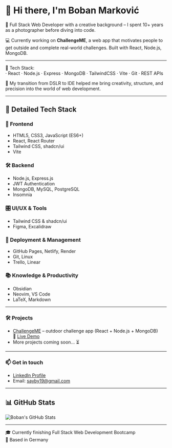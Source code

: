 # 👋 Hi there, I'm Boban Marković

🎯 Full Stack Web Developer with a creative background – I spent 10+ years as a photographer before diving into code.

💻 Currently working on **ChallengeME**, a web app that motivates people to get outside and complete real-world challenges. Built with React, Node.js, MongoDB.

---

🔧 Tech Stack:  
· React · Node.js · Express · MongoDB · TailwindCSS · Vite · Git · REST APIs

🚀 My transition from DSLR to IDE helped me bring creativity, structure, and precision into the world of web development.

---

## 🧰 Detailed Tech Stack

### 🎨 Frontend
- HTML5, CSS3, JavaScript (ES6+)
- React, React Router
- Tailwind CSS, shadcn/ui
- Vite

### 🛠️ Backend
- Node.js, Express.js
- JWT Authentication
- MongoDB, MySQL, PostgreSQL
- Insomnia

### 🎛️ UI/UX & Tools
- Tailwind CSS & shadcn/ui
- Figma, Excalidraw

### 🚀 Deployment & Management
- GitHub Pages, Netlify, Render
- Git, Linux
- Trello, Linear

### 📚 Knowledge & Productivity
- Obsidian
- Neovim, VS Code
- LaTeX, Markdown

---

### 🛠️ Projects
- [ChallengeME](https://github.com/MarkovicBob/challengeme) – outdoor challenge app (React + Node.js + MongoDB)  
  🔗 [Live Demo](https://challengemerpb.netlify.app/)
- More projects coming soon... ⏳

---

### 📫 Get in touch
- [LinkedIn Profile](https://www.linkedin.com/in/boban-markovic-b820b415a)  
- Email: sayby19@gmail.com

---

## 📊 GitHub Stats

![Boban's GitHub Stats](https://github-readme-stats.vercel.app/api/top-langs/?username=MarkovicBob&layout=compact&theme=tokyonight&hide_border=true)


---

🎓 Currently finishing Full Stack Web Development Bootcamp  
📍 Based in Germany
